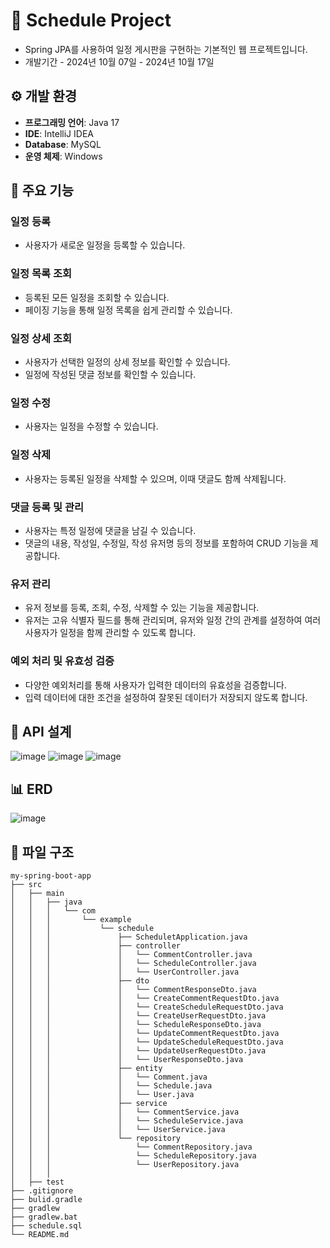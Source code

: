 # 📅 Schedule Project
- Spring JPA를 사용하여 일정 게시판을 구현하는 기본적인 웹 프로젝트입니다.
- 개발기간 - 2024년 10월 07일 - 2024년 10월 17일

## ⚙️ 개발 환경
- **프로그래밍 언어**: Java 17
- **IDE**: IntelliJ IDEA
- **Database**: MySQL
- **운영 체제**: Windows


## 📌 주요 기능

### 일정 등록
- 사용자가 새로운 일정을 등록할 수 있습니다.

### 일정 목록 조회
- 등록된 모든 일정을 조회할 수 있습니다.
- 페이징 기능을 통해 일정 목록을 쉽게 관리할 수 있습니다.

### 일정 상세 조회
- 사용자가 선택한 일정의 상세 정보를 확인할 수 있습니다.
- 일정에 작성된 댓글 정보를 확인할 수 있습니다.

### 일정 수정
- 사용자는 일정을 수정할 수 있습니다.

### 일정 삭제
- 사용자는 등록된 일정을 삭제할 수 있으며, 이때 댓글도 함께 삭제됩니다.

### 댓글 등록 및 관리
- 사용자는 특정 일정에 댓글을 남길 수 있습니다.
- 댓글의 내용, 작성일, 수정일, 작성 유저명 등의 정보를 포함하여 CRUD 기능을 제공합니다.

### 유저 관리
- 유저 정보를 등록, 조회, 수정, 삭제할 수 있는 기능을 제공합니다.
- 유저는 고유 식별자 필드를 통해 관리되며, 유저와 일정 간의 관계를 설정하여 여러 사용자가 일정을 함께 관리할 수 있도록 합니다.

### 예외 처리 및 유효성 검증
- 다양한 예외처리를 통해 사용자가 입력한 데이터의 유효성을 검증합니다.
- 입력 데이터에 대한 조건을 설정하여 잘못된 데이터가 저장되지 않도록 합니다.



## 🔗 API 설계
![image](https://github.com/user-attachments/assets/5b162967-562c-4258-800f-49155c0b8f0a)
![image](https://github.com/user-attachments/assets/ead7850a-0268-4d32-8180-7afdbc07a039)
![image](https://github.com/user-attachments/assets/62529983-b6f5-4796-aa63-6c2d2452f67d)





## 📊  ERD
![image](https://github.com/user-attachments/assets/9c5f67e9-c5b5-4967-852c-f53e157a3194)





## 📁 파일 구조
```
my-spring-boot-app
├── src
│   ├── main
│   │   ├── java
│   │   │   └── com
│   │   │       └── example
│   │   │           └── schedule
│   │   │               ├── ScheduletApplication.java
│   │   │               ├── controller
│   │   │               │   └── CommentController.java
│   │   │               │   └── ScheduleController.java
│   │   │               │   └── UserController.java
│   │   │               ├── dto
│   │   │               │   └── CommentResponseDto.java
│   │   │               │   └── CreateCommentRequestDto.java
│   │   │               │   └── CreateScheduleRequestDto.java
│   │   │               │   └── CreateUserRequestDto.java
│   │   │               │   └── ScheduleResponseDto.java
│   │   │               │   └── UpdateCommentRequestDto.java
│   │   │               │   └── UpdateScheduleRequestDto.java
│   │   │               │   └── UpdateUserRequestDto.java
│   │   │               │   └── UserResponseDto.java
│   │   │               ├── entity
│   │   │               │   └── Comment.java
│   │   │               │   └── Schedule.java
│   │   │               │   └── User.java
│   │   │               ├── service
│   │   │               │   └── CommentService.java
│   │   │               │   └── ScheduleService.java
│   │   │               │   └── UserService.java
│   │   │               └── repository
│   │   │                   └── CommentRepository.java
│   │   │                   └── ScheduleRepository.java
│   │   │                   └── UserRepository.java
│   │   │    
│   ├── test
├── .gitignore
├── bulid.gradle
├── gradlew
├── gradlew.bat
├── schedule.sql
└── README.md
